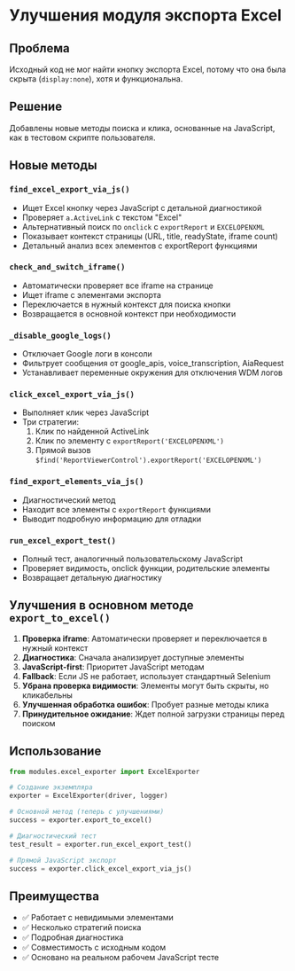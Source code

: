 # Улучшения модуля экспорта Excel

## Проблема
Исходный код не мог найти кнопку экспорта Excel, потому что она была скрыта (`display:none`), хотя и функциональна.

## Решение
Добавлены новые методы поиска и клика, основанные на JavaScript, как в тестовом скрипте пользователя.

## Новые методы

### `find_excel_export_via_js()`
- Ищет Excel кнопку через JavaScript с детальной диагностикой
- Проверяет `a.ActiveLink` с текстом "Excel"
- Альтернативный поиск по `onclick` с `exportReport` и `EXCELOPENXML`
- Показывает контекст страницы (URL, title, readyState, iframe count)
- Детальный анализ всех элементов с exportReport функциями

### `check_and_switch_iframe()`
- Автоматически проверяет все iframe на странице
- Ищет iframe с элементами экспорта
- Переключается в нужный контекст для поиска кнопки
- Возвращается в основной контекст при необходимости

### `_disable_google_logs()`
- Отключает Google логи в консоли
- Фильтрует сообщения от google_apis, voice_transcription, AiaRequest
- Устанавливает переменные окружения для отключения WDM логов

### `click_excel_export_via_js()`
- Выполняет клик через JavaScript
- Три стратегии:
  1. Клик по найденной ActiveLink
  2. Клик по элементу с `exportReport('EXCELOPENXML')`
  3. Прямой вызов `$find('ReportViewerControl').exportReport('EXCELOPENXML')`

### `find_export_elements_via_js()`
- Диагностический метод
- Находит все элементы с `exportReport` функциями
- Выводит подробную информацию для отладки

### `run_excel_export_test()`
- Полный тест, аналогичный пользовательскому JavaScript
- Проверяет видимость, onclick функции, родительские элементы
- Возвращает детальную диагностику

## Улучшения в основном методе `export_to_excel()`

1. **Проверка iframe**: Автоматически проверяет и переключается в нужный контекст
2. **Диагностика**: Сначала анализирует доступные элементы
3. **JavaScript-first**: Приоритет JavaScript методам
4. **Fallback**: Если JS не работает, использует стандартный Selenium
5. **Убрана проверка видимости**: Элементы могут быть скрыты, но кликабельны
6. **Улучшенная обработка ошибок**: Пробует разные методы клика
7. **Принудительное ожидание**: Ждет полной загрузки страницы перед поиском

## Использование

```python
from modules.excel_exporter import ExcelExporter

# Создание экземпляра
exporter = ExcelExporter(driver, logger)

# Основной метод (теперь с улучшениями)
success = exporter.export_to_excel()

# Диагностический тест
test_result = exporter.run_excel_export_test()

# Прямой JavaScript экспорт
success = exporter.click_excel_export_via_js()
```

## Преимущества

- ✅ Работает с невидимыми элементами
- ✅ Несколько стратегий поиска
- ✅ Подробная диагностика
- ✅ Совместимость с исходным кодом
- ✅ Основано на реальном рабочем JavaScript тесте
